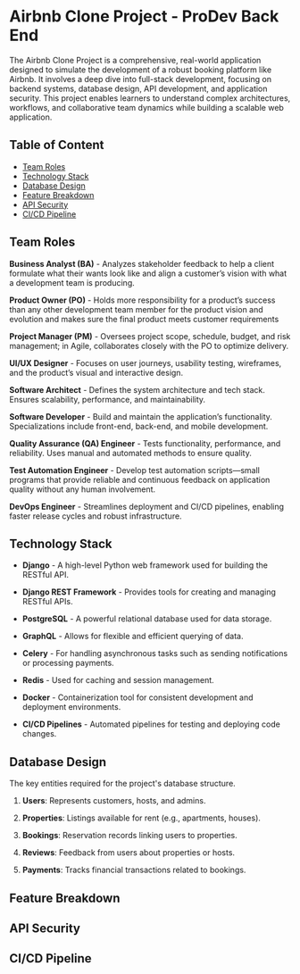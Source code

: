 # Airbnb Clone Project - ProDev Back End
The Airbnb Clone Project is a comprehensive, real-world application designed to simulate the development of a robust booking platform like Airbnb. It involves a deep dive into full-stack development, focusing on backend systems, database design, API development, and application security. This project enables learners to understand complex architectures, workflows, and collaborative team dynamics while building a scalable web application.

## Table of Content
- [Team Roles](#team-roles)
- [Technology Stack](#technology-stack)
- [Database Design](#database-design)
- [Feature Breakdown](#feature-breakdown)
- [API Security](#api-security)
- [CI/CD Pipeline](#cicd-pipeline)

## Team Roles

**Business Analyst (BA)** - Analyzes stakeholder feedback to help a client formulate what their wants look like and align a customer’s vision with what a development team is producing.

**Product Owner (PO)** - Holds more responsibility for a product’s success than any other development team member for the product vision and evolution and makes sure the final product meets customer requirements

**Project Manager (PM)** - Oversees project scope, schedule, budget, and risk management; in Agile, collaborates closely with the PO to optimize delivery.

**UI/UX Designer** - Focuses on user journeys, usability testing, wireframes, and the product’s visual and interactive design.

**Software Architect** - Defines the system architecture and tech stack. Ensures scalability, performance, and maintainability.

**Software Developer** - Build and maintain the application’s functionality. Specializations include front-end, back-end, and mobile development.

**Quality Assurance (QA) Engineer** - Tests functionality, performance, and reliability. Uses manual and automated methods to ensure quality.

**Test Automation Engineer** - Develop test automation scripts—small programs that provide reliable and continuous feedback on application quality without any human involvement.

**DevOps Engineer** - Streamlines deployment and CI/CD pipelines, enabling faster release cycles and robust infrastructure. 


## Technology Stack

- **Django** - A high-level Python web framework used for building the RESTful API.

- **Django REST Framework** - Provides tools for creating and managing RESTful APIs.

- **PostgreSQL** - A powerful relational database used for data storage.
    
- **GraphQL** - Allows for flexible and efficient querying of data.
    
- **Celery** - For handling asynchronous tasks such as sending notifications or processing payments.
    
- **Redis** - Used for caching and session management.
    
- **Docker** - Containerization tool for consistent development and deployment environments.
    
- **CI/CD Pipelines** - Automated pipelines for testing and deploying code changes.

## Database Design

The key entities required for the project's database structure.

1. **Users**: Represents customers, hosts, and admins.

2. **Properties**: Listings available for rent (e.g., apartments, houses).

3. **Bookings**: Reservation records linking users to properties.

4. **Reviews**: Feedback from users about properties or hosts.

5. **Payments**: Tracks financial transactions related to bookings.

## Feature Breakdown

## API Security

## CI/CD Pipeline